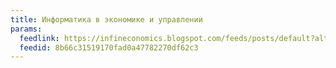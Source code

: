 ```yaml
---
title: Информатика в экономике и управлении
params:
  feedlink: https://infineconomics.blogspot.com/feeds/posts/default?alt=rss
  feedid: 8b66c31519170fad0a47782270df62c3
---
```

